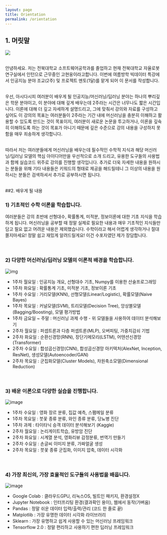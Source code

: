 ```yaml
---
layout: page
title: Orientation
permalink: /orientation
---
```


## 1. 머릿말

<img src="https://user-images.githubusercontent.com/38183241/87243459-1f146400-c471-11ea-9761-ba08fba08119.png" align="center">
<br><br>

안녕하세요. 저는 전북대학교 소프트웨어공학과를 졸업하고 현재 전북대학교 자율로봇 연구실에서 인턴으로 근무중인 고현웅이라고합니다. 이번에 여름방학 빅데이터 특강에서 인공지능 분야 조교(2주) 및 프로젝트 멘토(1달)를 맡게 되어 이 문서를 작성합니다. 
<br><br>

우선, 아시다시피 여러분이 배우게 될 인공지능/머신러닝/딥러닝 분야는 하나의 뿌리깊은 학문 분야이고, 이 분야에 대해 깊게 배우는데 2주라는 시간은 너무나도 짧은 시간입니다. 이론에 대해 더 깊고 자세하게 설명드리고, 그에 맞춰서 강의와 자료를 구성하고 싶어도 이 강의의 목표는 여러분들이 2주라는 기간 내에 머신러닝을 충분히 이해하고 활용할 수 있도록 만드는 것이 목표이지, 여러분이 새로운 논문을 투고하거나, 이론을 깊숙히 이해하도록 하는 것이 목표가 아니기 때문에 깊은 수준으로 강의 내용을 구성하지 못함을 매우 죄송하게 생각합니다. 
<br><br>

따라서 저는 여러분들에게 머신러닝을 배우는데 필수적인 수학적 지식과 해당 머신러닝/딥러닝 모델의 핵심 아이디어만을 우선적으로 소개 드리고, 유용한 도구들의 사용법과 함께 실습코드 위주로 강의를 진행할 생각입니다. 추가로 더욱 자세한 내용을 원하시는 분들을 위해 기타 내용들은 키워드의 형태로 제공을 해드릴테니 그 이상의 내용을 원하시는 분들은 검색하셔서 추가로 공부하시면 됩니다. 
<br><br>


##2. 배우게 될 내용

### 1) 기초적인 수학 이론을 학습합니다.

여러분들은 강의 초반에 선형대수, 확률통계, 미적분, 정보이론에 대한 기초 지식을 학습하게 됩니다.
머신러닝을 공부할 때 정말 실제로 필요한 내용과 매우 기초적인 지식들만 담고 
필요 없고 어려운 내용은 제외했습니다. 수학이라고 해서 어렵게 생각하거나 절대 쫄지마세요! 
정말 쉽고 재밌게 알려드릴게요! 이건 수포자였던 제가 장담합니다.
<br><br><br>

### 2) 다양한 머신러닝/딥러닝 모델의 이론적 배경을 학습합니다.

![img](https://user-images.githubusercontent.com/38183241/87243488-4ec36c00-c471-11ea-88fd-98ebfb1c4e49.png)

- 1주차 월요일 : 인공지능 개요, 선형대수 기초, Numpy를 이용한 산술프로그래밍
- 1주차 화요일 : 확률통계 기초, 미적분 기초, 정보이론 기초
- 1주차 수요일 : 거리모델(KNN), 선형모델(Linear/Logistic), 확률모델(Naive Bayes)
- 1주차 목요일 : 커널모델(SVM), 트리모델(Decision Tree), 앙상블모델 (Bagging/Boosting), 모델 평가방법
- 1주차 금요일 ~ 주말 : 머신러닝 과제 수행 - 위 모델들을 사용하여 데이터 분석해보기
- 2주차 월요일 : 퍼셉트론과 다층 퍼셉트론(MLP), 오버피팅, 가중치감쇠 기법
- 2주차 화요일 : 순환신경망(RNN), 장단기메모리(LSTM), 어텐션신경망(Transformer)
- 2주차 수요일 : 합성곱신경망(CNN), 합성곱신경망 아키텍처(AlexNet, Inception, ResNet), 생성모델(Autoencoder/GAN)
- 2주차 목요일 : 군집화모델(Cluster Models), 차원축소모델(Dimensional Reduction)
<br><br><br>

### 3) 배운 이론으로 다양한 실습을 진행합니다.

![image](https://user-images.githubusercontent.com/38183241/87243517-86321880-c471-11ea-9354-409a9701923d.png)

- 1주차 수요일 : 영화 장르 분류, 집값 예측, 스팸메일 분류
- 1주차 목요일 : 붓꽃 종류 분류, 와인 종류 분류, 당뇨병 진단
- 1주차 과제 : 타이타닉 승객 데이터 분석해보기 (Kaggle)
- 2주차 월요일 : 논리게이트학습, 유방암 진단
- 2주차 화요일 : 시계열 분석, 영화리뷰 감정분류, 번역기 만들기
- 2주차 수요일 : 손글씨 이미지 분류, 가짜얼굴 생성
- 2주차 목요일 : 붓꽃 종류 군집화, 이미지 압축, 데이터 시각화
<br><br><br>

### 4) 가장 최신의, 가장 효율적인 도구들의 사용법을 배웁니다.

![image](https://user-images.githubusercontent.com/38183241/87243474-34898e00-c471-11ea-88d1-edfdfe083130.png)

- Google Colab : 클라우드GPU, 리눅스OS, 빌트인 패키지, 환경설정X
- Jupyter Notebook : 인터프리팅 환경(결과확인 용이), 웹에서 동작(가벼움)
- Pandas : 정말 쉬운 데이터 입력/출력/관리 (코드 한 줄로 끝)
- Matplotlib : 가장 유명한 데이터 시각화 라이브러리
- Sklearn : 가장 유명하고 쉽게 사용할 수 있는 머신러닝 프레임워크
- Tensorflow 2.0 : 정말 편리하고 사용하기 편한 딥러닝 프레임워크


